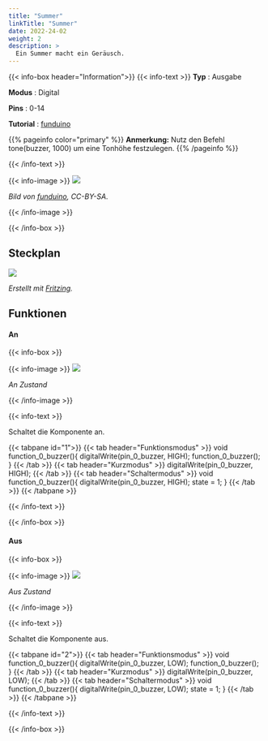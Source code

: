 ```yaml
---
title: "Summer"
linkTitle: "Summer"
date: 2022-24-02
weight: 2
description: >
  Ein Summer macht ein Geräusch. 
---
```


{{< info-box header="Information">}}
{{< info-text >}}
  **Typ** : Ausgabe

  **Modus** : Digital

  **Pins** : 0-14

  **Tutorial** : [funduino](https://funduino.de/nr-3-licht-und-ton) 

{{% pageinfo color="primary" %}}
**Anmerkung:** Nutz den Befehl tone(buzzer, 1000) um eine Tonhöhe festzulegen. 
{{% /pageinfo %}}

  {{< /info-text >}}

  {{< info-image >}}
   ![](https://funduinoshop.com/media/image/b2/76/8b/Piezo.png)
   
   _Bild von [funduino](https://funduinoshop.com/media/image/b2/76/8b/Piezo.png), CC-BY-SA._

  {{< /info-image >}}

{{< /info-box >}}

## Steckplan
![](/docs/connectionplan/steckplan_buzzer.png)
   
   _Erstellt mit [Fritzing](https://fritzing.org/)._

## Funktionen

#### An

{{< info-box >}}

  {{< info-image >}}
   ![](/docs/components/buzzer_on.png)
   
   _An Zustand_

  {{< /info-image >}}

{{< info-text >}}

Schaltet die Komponente an.
  
  {{< tabpane id="1">}}
  {{< tab header="Funktionsmodus" >}}
void function_0_buzzer(){
digitalWrite(pin_0_buzzer, HIGH);
function_0_buzzer();
}
  {{< /tab >}}
  {{< tab header="Kurzmodus" >}}
digitalWrite(pin_0_buzzer, HIGH);
  {{< /tab >}}
  {{< tab header="Schaltermodus" >}}
void function_0_buzzer(){
digitalWrite(pin_0_buzzer, HIGH);
state = 1;
}
  {{< /tab >}}
{{< /tabpane >}}

  {{< /info-text >}}

{{< /info-box >}}

#### Aus

{{< info-box >}}

  {{< info-image >}}
   ![](/docs/components/buzzer_off.png)
   
   _Aus Zustand_

  {{< /info-image >}}

{{< info-text >}}

  Schaltet die Komponente aus.
  
  {{< tabpane id="2">}}
  {{< tab header="Funktionsmodus" >}}
void function_0_buzzer(){
digitalWrite(pin_0_buzzer, LOW);
function_0_buzzer();
}
  {{< /tab >}}
  {{< tab header="Kurzmodus" >}}
digitalWrite(pin_0_buzzer, LOW);
  {{< /tab >}}
  {{< tab header="Schaltermodus" >}}
void function_0_buzzer(){
digitalWrite(pin_0_buzzer, LOW);
state = 1;
}
  {{< /tab >}}
{{< /tabpane >}}

  {{< /info-text >}}

{{< /info-box >}}
